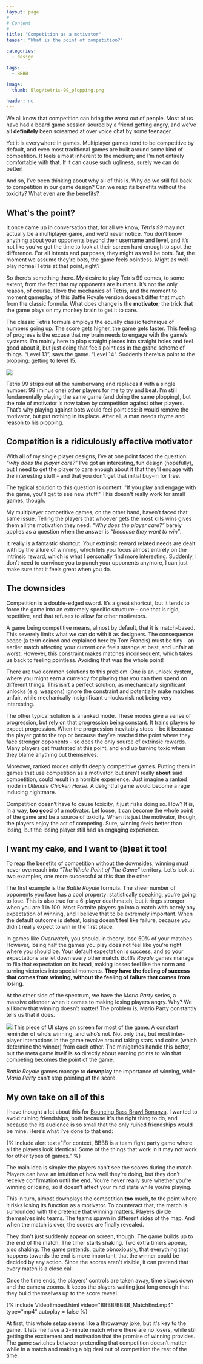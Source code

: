 ```yaml
---
layout: page
#
# Content
#
title: "Competition as a motivator"
teaser: "What is the point of competition?"

categories:
  - design

tags:
  - BBBB

image:
  thumb: Blog/tetris-99_plopping.png

header: no
---
```

We all know that competition can bring the worst out of people. Most of us have had a board game session soured by a friend getting angry, and we’ve all **definitely** been screamed at over voice chat by some teenager. 

Yet it is everywhere in games. Multiplayer games tend to be competitive by default, and even most traditional games are built around some kind of competition. It feels almost inherent to the medium; and I’m not entirely comfortable with that. If it can cause such ugliness, surely we can do better!

And so, I’ve been thinking about why all of this is. Why do we still fall back to competition in our game design? Can we reap its benefits without the toxicity? What even **are** the benefits?

## What's the point?
It once came up in conversation that, for all we know, *Tetris 99* may not actually be a multiplayer game, and we’d never notice. You don’t know anything about your opponents beyond their username and level, and it’s not like you’ve got the time to look at their screen hard enough to spot the difference. For all intents and purposes, they might as well be bots. But, the moment we assume they're bots, the game feels pointless. Might as well play normal Tetris at that point, right?

So there’s something there. My desire to play Tetris 99 comes, to some extent, from the fact that my opponents are humans. It’s not the only reason, of course. I love the mechanics of Tetris, and the moment to moment gameplay of this Battle Royale version doesn’t differ that much from the classic formula. What does change is the **motivator**; the trick that the game plays on my monkey brain to get it to care. 

The classic Tetris formula employs the equally classic technique of numbers going up. The score gets higher, the game gets faster. This feeling of progress is the excuse that my brain needs to engage with the game’s systems. I’m mainly here to plop straight pieces into straight holes and feel good about it, but just doing that feels pointless in the grand scheme of things. “Level 13”, says the game. “Level 14”. Suddenly there’s a point to the plopping: getting to level 15. 

![]({{site.urlimg}}/Blog/tetris-99_plopping.png)

Tetris 99 strips out all the numberwang and replaces it with a single number: 99 (minus one) other players for me to try and beat. I’m still fundamentally playing the same game (and doing the same plopping), but the role of motivator is now taken by competition against other players. That’s why playing against bots would feel pointless: it would remove the motivator, but put nothing in its place. After all, a man needs rhyme and reason to his plopping.

## Competition is a ridiculously effective motivator
With all of my single player designs, I’ve at one point faced the question: *“why does the player care?”* I've got an interesting, fun design (hopefully), but I need to get the player to care enough about it that they'll engage with the interesting stuff - and that you don't get that initial buy-in for free.

The typical solution to this question is content. "If you play and engage with the game, you'll get to see new stuff." This doesn't really work for small games, though.

My multiplayer competitive games, on the other hand, haven’t faced that same issue. Telling the players that whoever gets the most kills wins gives them all the motivation they need. *“Why does the player care?”* barely applies as a question when the answer is *“because they want to win”*.

It really is a fantastic shortcut. Your extrinsic reward related needs are dealt with by the allure of winning, which lets you focus almost entirely on the intrinsic reward, which is what I personally find more interesting. Suddenly, I don’t need to convince you to punch your opponents anymore, I can just make sure that it feels great when you do.

## The downsides
Competition is a double-edged sword. It’s a great shortcut, but it tends to force the game into an extremely specific structure – one that is rigid, repetitive, and that refuses to allow for other motivators.

A game being competitive means, almost by default, that it is match-based. This severely limits what we can do with it as designers. The consequence scope (a term coined and explained here by Tom Francis) must be tiny – an earlier match affecting your current one feels strange at best, and unfair at worst. However, this constraint makes matches inconsequent, which takes us back to feeling pointless. Avoiding that was the whole point!

There are two common solutions to this problem. One is an unlock system, where you might earn a currency for playing that you can then spend on different things. This isn’t a perfect solution, as mechanically significant unlocks (e.g. weapons) ignore the constraint and potentially make matches unfair, while mechanically insignificant unlocks risk not being very interesting.

The other typical solution is a ranked mode. These modes give a sense of progression, but rely on that progression being constant. It trains players to expect progression. When the progression inevitably stops – be it because the player got to the top or because they’ve reached the point where they face stronger opponents – so does the only source of extrinsic rewards. Many players get frustrated at this point, and end up turning toxic when they blame anything but themselves.

Moreover, ranked modes only fit deeply competitive games. Putting them in games that use competition as a motivator, but aren’t really **about** said competition, could result in a horrible experience. Just imagine a ranked mode in *Ultimate Chicken Horse*. A delightful game would become a rage inducing nightmare.

Competition doesn’t have to cause toxicity, it just risks doing so. How? It is, in a way, **too good** of a motivator. Let loose, it can become the whole point of the game and be a source of toxicity. When it’s just the motivator, though, the players enjoy the act of competing. Sure, winning feels better than losing, but the losing player still had an engaging experience.

## I want my cake, and I want to (b)eat it too!
To reap the benefits of competition without the downsides, winning must never overreach into *“The Whole Point of The Game”* territory. Let’s look at two examples, one more successful at this than the other.

The first example is the *Battle Royale* formula. The sheer number of opponents you face has a cool property: statistically speaking, you’re going to lose. This is also true for a 6-player deathmatch, but it rings stronger when you are 1 in 100. Most Fortnite players go into a match with barely any expectation of winning, and I believe that to be extremely important. When the default outcome is defeat, losing doesn’t feel like failure, because you didn’t really expect to win in the first place. 

In games like *Overwatch*, you should, in theory, lose 50% of your matches. However, losing half the games you play does not feel like you’re right where you should be. Your default expectation is success, and so your expectations are let down every other match. *Battle Royale* games manage to flip that expectation on its head, making losses feel like the norm and turning victories into special moments. **They have the feeling of success that comes from winning, without the feeling of failure that comes from losing.**


At the other side of the spectrum, we have the *Mario Party* series, a massive offender when it comes to making losing players angry. Why? We all know that winning doesn’t matter! The problem is, Mario Party constantly tells us that it does. 

![]({{site.urlimg}}/Blog/mario-party_ui.png)
This piece of UI stays on screen for most of the game. A constant reminder of who’s winning, and who’s not. Not only that, but most inter-player interactions in the game revolve around taking stars and coins (which determine the winner) from each other. The minigames handle this better, but the meta game itself is **so** directly about earning points to win that competing becomes the point of the game.

*Battle Royale* games manage to **downplay** the importance of winning, while *Mario Party* can't stop pointing at the score.

## My own take on all of this
I have thought a lot about this for [Bouncing Bass Brawl Bonanza](/my-work/bouncing-bass-brawl-bonanza). I wanted to avoid ruining friendships, both because it's the right thing to do, and because the its audience is so small that the only ruined friendships would be mine.
Here’s what I’ve done to that end:

{% include alert text="For context, BBBB is a team fight party game where all the players look identical. Some of the things that work in it may not work for other types of games." %}

The main idea is simple: the players can't see the scores during the match. Players can have an intuition of how well they’re doing, but they don’t receive confirmation until the end. You’re never really sure whether you’re winning or losing, so it doesn’t affect your mind state while you’re playing.

This in turn, almost downplays the competition **too** much, to the point where it risks losing its function as a motivator. To counteract that, the match is surrounded with the pretence that winning matters. Players divide themselves into teams. The teams spawn in different sides of the map. And when the match is over, the scores are finally revealed.

They don't just suddenly appear on screen, though. The game builds up to the end of the match. The timer starts shaking. Two extra timers appear, also shaking. The game pretends, quite obnoxiously, that everything that happens towards the end is more important, that the winner could be decided by any action. Since the scores aren't visible, it can pretend that every match is a close call.

Once the time ends, the players' controls are taken away, time slows down and the camera zooms. It keeps the players waiting just long enough that they build themselves up to the score reveal.

{% include VideoEmbed.html video="BBBB/BBBB_MatchEnd.mp4" type="mp4" autoplay = false %}

At first, this whole setup seems like a throwaway joke, but it's key to the game. It lets me have a 2-minute match where there are no losers, while still getting the excitement and motivation that the promise of winning provides. The game switches between pretending that competition doesn’t matter while in a match and making a big deal out of competition the rest of the time.